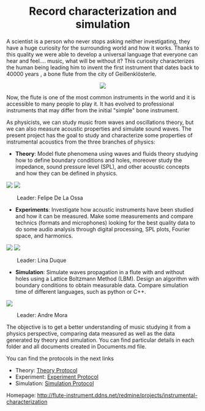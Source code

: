 <center> <h1>Record characterization and simulation</h1> </center>


A scientist is a person who never stops asking neither investigating, they have a huge curiosity for the surrounding world and how it works. Thanks to this quality we were able to develop a universal language that everyone can hear and feel....  music, what will be without it? This curiosity characterizes the human being leading him to invent the first instrument that dates back to 40000 years , a bone flute from the city of Geißenklösterle. 

<p align="center">
  <img  src="https://github.com/saguileran/Acoustics-Instruments/blob/master/primitive_flute.png">
</p>

Now, the flute is one of the most common instruments in the world and it is accessible to many people to play it. It has  evolved to professional instruments that may differ from the initial "simple" bone instrument.

As physicists, we can study music from waves and oscillations theory, but we can also measure acoustic properties and simulate sound waves. The present project has the goal to study and characterize some properties of instrumental acoustics from the three branches of physics:

* **Theory**: Model flute phenomena using waves and fluids theory studying how to define boundary conditions and holes, moreover study the impedance, sound pressure level (SPL), and other acoustic concepts and how they can be defined in physics.

![](https://github.com/saguileran/Acoustics-Instruments/blob/master/Theory/Impedance/ImpedanciaTeoV1.png)  ![](https://github.com/saguileran/Acoustics-Instruments/blob/master/Theory/Intensity/Intensidad.png)

&nbsp;&nbsp;&nbsp;&nbsp;&nbsp;&nbsp; Leader: Felipe De La Ossa


* **Experiments**: Investigate how  acoustic instruments  have been studied and how it can be measured. Make some measurements and compare technics (formats and microphones) looking for the best quality data to do some audio analysis through digital processing, SPL plots, Fourier space, and harmonics.

![](https://github.com/saguileran/Acoustics-Instruments/blob/master/Experiment/Measurements/Flute/Sebastian/Data/Plots%20-%20Flute-D.png)
![](https://github.com/saguileran/Acoustics-Instruments/blob/master/Experiment/Measurements/Flute/Sebastian/Data/Harmonics%Analysis%-%Flute-D.png)

&nbsp;&nbsp;&nbsp;&nbsp;&nbsp;&nbsp; Leader: Lina Duque


* **Simulation**: Simulate waves propagation in a flute with and without holes using a Lattice Boltzmann Method (LBM). Design an algorithm with boundary conditions to obtain measurable data. Compare simulation time of different languages, such as python or C++.

![](https://github.com/saguileran/Acoustics-Instruments/blob/master/Simulation.gif)

&nbsp;&nbsp;&nbsp;&nbsp;&nbsp;&nbsp; Leader: Andre Mora

The objective is to get a better understanding of music studying it from a physics perspective, comparing data measured as well as  the data generated by theory and simulation. You can find particular details in each folder and all documents created in Documents.md file. 

You can find the protocols in the next links
* Theory: [Theory Protocol](https://github.com/saguileran/Acoustics-Instruments/blob/master/Theory/README.md)
* Experiment: [Experiment Protocol](https://github.com/saguileran/Acoustics-Instruments/blob/master/Experiment/Protocolo_de_medicion.pdf)
* Simulation: [Simulation Protocol](https://saguileran.github.io/Simulation-Protocol/)


Homepage: http://flute-instrument.ddns.net/redmine/projects/instrumental-characterization
